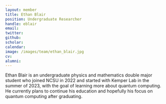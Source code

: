 ```yaml
---
layout: member
title: Ethan Blair
position: Undergraduate Researcher
handle: eblair
email: 
twitter: 
github: 
scholar:
calendar:
image: /images/team/ethan_blair.jpg
cv:
alumni: 
---
```


Ethan Blair is an undergraduate physics and mathematics double major student who joined NCSU in 2022 and started with Kemper Lab in the summer of 2023, with the goal of learning more about quantum computing. He currently plans to continue his education and hopefully his focus on quantum computing after graduating.
